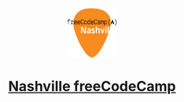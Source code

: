 <!-- PROJECT LOGO -->
<br />
<p align="center">
  <a href="https://www.nashvillefcc.com/">
    <img src="https://github.com/nashvillefcc/.github/blob/main/FCC-Nashville-orange-logo.svg" alt="Nashville freeCodeCamp Logo" font-weight="400" width="100" height="100">
  </a>
  <h1 align="center">
    <a href="https://www.nashvillefcc.com/" >
      Nashville freeCodeCamp
    </a>
  </h1>
</p>
<!--

**Here are some ideas to get you started:**

🙋‍♀️ A short introduction - what is your organization all about?
🌈 Contribution guidelines - how can the community get involved?
👩‍💻 Useful resources - where can the community find your docs? Is there anything else the community should know?
🍿 Fun facts - what does your team eat for breakfast?
🧙 Remember, you can do mighty things with the power of [Markdown](https://guides.github.com/features/mastering-markdown/)
-->
